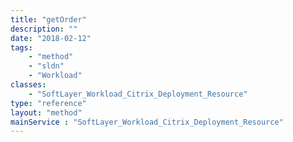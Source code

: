 ```yaml
---
title: "getOrder"
description: ""
date: "2018-02-12"
tags:
    - "method"
    - "sldn"
    - "Workload"
classes:
    - "SoftLayer_Workload_Citrix_Deployment_Resource"
type: "reference"
layout: "method"
mainService : "SoftLayer_Workload_Citrix_Deployment_Resource"
---
```

